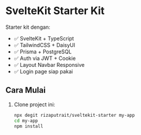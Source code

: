 # SvelteKit Starter Kit

Starter kit dengan:

- ✅ SvelteKit + TypeScript
- ✅ TailwindCSS + DaisyUI
- ✅ Prisma + PostgreSQL
- ✅ Auth via JWT + Cookie
- ✅ Layout Navbar Responsive
- ✅ Login page siap pakai

## Cara Mulai

1. Clone project ini:
   ```bash
   npx degit rizaputrait/sveltekit-starter my-app
   cd my-app
   npm install
   ```
